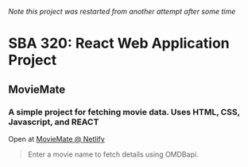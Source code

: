 *Note this project was restarted from another attempt after some time*

<h1>SBA 320: React Web Application Project</h1>
<h2>MovieMate</h2>
<h3>A simple project for fetching movie data. Uses HTML, CSS, Javascript, and REACT</h3>

Open at [MovieMate @ Netlify](https://moviem8.netlify.app/)
> Enter a movie name to fetch details using OMDBapi.